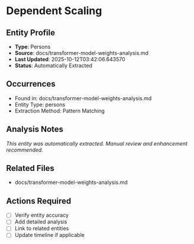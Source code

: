 # Dependent Scaling

## Entity Profile
- **Type**: Persons
- **Source**: docs/transformer-model-weights-analysis.md
- **Last Updated**: 2025-10-12T03:42:06.643570
- **Status**: Automatically Extracted

## Occurrences
- Found in: docs/transformer-model-weights-analysis.md
- Entity Type: persons
- Extraction Method: Pattern Matching

## Analysis Notes
*This entity was automatically extracted. Manual review and enhancement recommended.*

## Related Files
- docs/transformer-model-weights-analysis.md

## Actions Required
- [ ] Verify entity accuracy
- [ ] Add detailed analysis
- [ ] Link to related entities
- [ ] Update timeline if applicable
